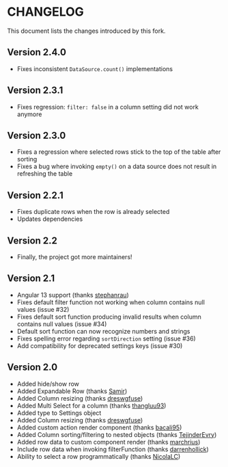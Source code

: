 # CHANGELOG

This document lists the changes introduced by this fork.

## Version 2.4.0

* Fixes inconsistent `DataSource.count()` implementations 

## Version 2.3.1

* Fixes regression: `filter: false` in a column setting did not work anymore

## Version 2.3.0

* Fixes a regression where selected rows stick to the top of the table after sorting
* Fixes a bug where invoking `empty()` on a data source does not result in refreshing the table

## Version 2.2.1

* Fixes duplicate rows when the row is already selected
* Updates dependencies

## Version 2.2

* Finally, the project got more maintainers!

## Version 2.1

* Angular 13 support (thanks [stephanrau](https://github.com/stephanrauh))
* Fixes default filter function not working when column contains null values (issue #32)
* Fixes default sort function producing invalid results when column contains null values (issue #34)
* Default sort function can now recognize numbers and strings
* Fixes spelling error regarding `sortDirection` setting (issue #36)
* Add compatibility for deprecated settings keys (issue #30)

## Version 2.0

* Added hide/show row
* Added Expandable Row (thanks [Samir](https://github.com/mominsamir))
* Added Column resizing (thanks [dreswgfuse](https://github.com/dreswgfuse))
* Added Multi Select for a column (thanks [thangluu93](https://github.com/thangluu93))
* Added type to Settings object
* Added Column resizing (thanks [dreswgfuse](https://github.com/dreswgfuse))
* Added custom action render component (thanks [bacali95](https://github.com/bacali95))
* Added Column sorting/filtering to nested objects (thanks [TejinderEvry](https://github.com/TejinderEvry))
* Added row data to custom component render (thanks [marchrius](https://github.com/marchrius))
* Include row data when invoking filterFunction (thanks [darrenhollick](https://github.com/darrenhollick))
* Ability to select a row programmatically (thanks [NicolaLC](https://github.com/NicolaLC))
